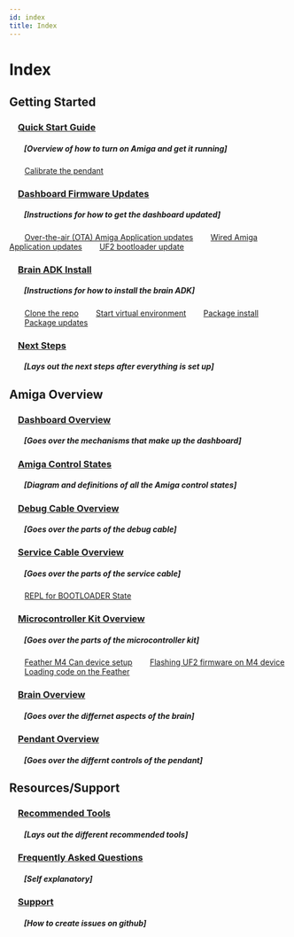 ```yaml
---
id: index
title: Index
---
```


# Index

## Getting Started
### &nbsp;&nbsp;&nbsp;&nbsp;[Quick Start Guide](/docs/amiga_quick_start/amiga-quick-start.md)
##### &nbsp;&nbsp;&nbsp;&nbsp;&nbsp;&nbsp;&nbsp;&nbsp;[Overview of how to turn on Amiga and get it running]
&nbsp;&nbsp;&nbsp;&nbsp;&nbsp;&nbsp;&nbsp;[Calibrate the pendant](/docs/amiga_quick_start/amiga-quick-start.md#calibrate-the-pendant)
### &nbsp;&nbsp;&nbsp;&nbsp;[Dashboard Firmware Updates](/docs/dashboard/fw_updates.md)
##### &nbsp;&nbsp;&nbsp;&nbsp;&nbsp;&nbsp;&nbsp;&nbsp;[Instructions for how to get the dashboard updated]
&nbsp;&nbsp;&nbsp;&nbsp;&nbsp;&nbsp;&nbsp;[Over-the-air (OTA) Amiga Application updates](/docs/dashboard/fw_updates.md#over-the-air-ota-amiga-application-updates)
&nbsp;&nbsp;&nbsp;&nbsp;&nbsp;&nbsp;&nbsp;[Wired Amiga Application updates](/docs/dashboard/fw_updates.md#wired-amiga-application-updates)
&nbsp;&nbsp;&nbsp;&nbsp;&nbsp;&nbsp;&nbsp;[UF2 bootloader update](/docs/dashboard/fw_updates.md#uf2-bootloader-update)
### &nbsp;&nbsp;&nbsp;&nbsp;[Brain ADK Install](/docs/brain/brain-install.md)
##### &nbsp;&nbsp;&nbsp;&nbsp;&nbsp;&nbsp;&nbsp;&nbsp;[Instructions for how to install the brain ADK]
&nbsp;&nbsp;&nbsp;&nbsp;&nbsp;&nbsp;&nbsp;[Clone the repo](/docs/brain/brain-install.md#clone-the-repo)
&nbsp;&nbsp;&nbsp;&nbsp;&nbsp;&nbsp;&nbsp;[Start virtual environment](/docs/brain/brain-install.md#optional-set-up-virtual-environment)
&nbsp;&nbsp;&nbsp;&nbsp;&nbsp;&nbsp;&nbsp;[Package install](/docs/brain/brain-install.md#package-install)
&nbsp;&nbsp;&nbsp;&nbsp;&nbsp;&nbsp;&nbsp;[Package updates](/docs/brain/brain-install.md#package-updates)
### &nbsp;&nbsp;&nbsp;&nbsp;[Next Steps](/docs/brain/brain-next-steps.md)
##### &nbsp;&nbsp;&nbsp;&nbsp;&nbsp;&nbsp;&nbsp;&nbsp;[Lays out the next steps after everything is set up]


## Amiga Overview
### &nbsp;&nbsp;&nbsp;&nbsp;[Dashboard Overview](/docs/dashboard/README.md)
##### &nbsp;&nbsp;&nbsp;&nbsp;&nbsp;&nbsp;&nbsp;&nbsp;[Goes over the mechanisms that make up the dashboard]
### &nbsp;&nbsp;&nbsp;&nbsp;[Amiga Control States](/docs/dashboard/control_states.mdx)
##### &nbsp;&nbsp;&nbsp;&nbsp;&nbsp;&nbsp;&nbsp;&nbsp;[Diagram and definitions of all the Amiga control states]
### &nbsp;&nbsp;&nbsp;&nbsp;[Debug Cable Overview](/docs/debug_cable/README.md)
##### &nbsp;&nbsp;&nbsp;&nbsp;&nbsp;&nbsp;&nbsp;&nbsp;[Goes over the parts of the debug cable]
### &nbsp;&nbsp;&nbsp;&nbsp;[Service Cable Overview](/docs/debug_cable/service_cable.md)
##### &nbsp;&nbsp;&nbsp;&nbsp;&nbsp;&nbsp;&nbsp;&nbsp;[Goes over the parts of the service cable]
&nbsp;&nbsp;&nbsp;&nbsp;&nbsp;&nbsp;&nbsp;[REPL for BOOTLOADER State](/docs/debug_cable/service_cable.md#repl-for-bootloader-state)
### &nbsp;&nbsp;&nbsp;&nbsp;[Microcontroller Kit Overview](/docs/mcu_kit/README.mdx)
##### &nbsp;&nbsp;&nbsp;&nbsp;&nbsp;&nbsp;&nbsp;&nbsp;[Goes over the parts of the microcontroller kit]
&nbsp;&nbsp;&nbsp;&nbsp;&nbsp;&nbsp;&nbsp;[Feather M4 Can device setup](/docs/mcu_kit/README.mdx#feather-m4-can-device-setup)
&nbsp;&nbsp;&nbsp;&nbsp;&nbsp;&nbsp;&nbsp;[Flashing UF2 firmware on M4 device](/docs/mcu_kit/README.mdx#flashing-the-uf2-firmware-on-the-m4-device)
&nbsp;&nbsp;&nbsp;&nbsp;&nbsp;&nbsp;&nbsp;[Loading code on the Feather](/docs/mcu_kit/README.mdx#loading-code-on-the-feather)
### &nbsp;&nbsp;&nbsp;&nbsp;[Brain Overview](/docs/brain/README.md)
##### &nbsp;&nbsp;&nbsp;&nbsp;&nbsp;&nbsp;&nbsp;&nbsp;[Goes over the differnet aspects of the brain]
### &nbsp;&nbsp;&nbsp;&nbsp;[Pendant Overview](/docs/pendant/pendant.md)
##### &nbsp;&nbsp;&nbsp;&nbsp;&nbsp;&nbsp;&nbsp;&nbsp;[Goes over the differnt controls of the pendant]

## Resources/Support
### &nbsp;&nbsp;&nbsp;&nbsp;[Recommended Tools](/docs/hardware-tools/recommended_tools.md)
##### &nbsp;&nbsp;&nbsp;&nbsp;&nbsp;&nbsp;&nbsp;&nbsp;[Lays out the different recommended tools]
### &nbsp;&nbsp;&nbsp;&nbsp;[Frequently Asked Questions](/docs/reference/faq.md)
##### &nbsp;&nbsp;&nbsp;&nbsp;&nbsp;&nbsp;&nbsp;&nbsp;[Self explanatory]
### &nbsp;&nbsp;&nbsp;&nbsp;[Support](/docs/support/support.md)
##### &nbsp;&nbsp;&nbsp;&nbsp;&nbsp;&nbsp;&nbsp;&nbsp;[How to create issues on github]